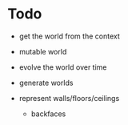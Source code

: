# Todo

- get the world from the context
- mutable world

- evolve the world over time

- generate worlds

- represent walls/floors/ceilings
  - backfaces
